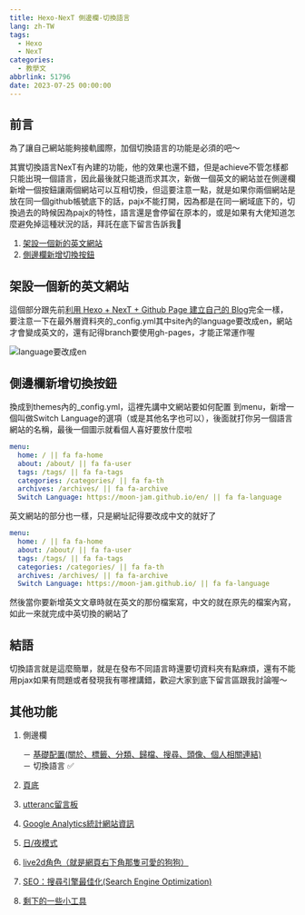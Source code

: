 ```yaml
---
title: Hexo-NexT 側邊欄-切換語言
lang: zh-TW
tags:
  - Hexo
  - NexT
categories:
  - 教學文
abbrlink: 51796
date: 2023-07-25 00:00:00
---
```


## 前言

為了讓自己網站能夠接軌國際，加個切換語言的功能是必須的吧～

<!--more-->

其實切換語言NexT有內建的功能，他的效果也還不錯，但是achieve不管怎樣都只能出現一個語言，因此最後就只能退而求其次，新做一個英文的網站並在側邊欄新增一個按鈕讓兩個網站可以互相切換，但這要注意一點，就是如果你兩個網站是放在同一個github帳號底下的話，pajx不能打開，因為都是在同一網域底下的，切換過去的時候因為pajx的特性，語言還是會停留在原本的，或是如果有大佬知道怎麼避免掉這種狀況的話，拜託在底下留言告訴我🙏

1. [架設一個新的英文網站](/NexT-sidebar-switch-lang/#架設一個新的英文網站)
2. [側邊欄新增切換按鈕](/NexT-sidebar-switch-lang/#側邊欄新增切換按鈕)

## 架設一個新的英文網站

這個部分跟先前[利用 Hexo + NexT + Github Page 建立自己的 Blog](/Hexo-NexT_Github-Page_build-blog/)完全一樣，要注意一下在最外層資料夾的_config.yml其中site內的language要改成en，網站才會變成英文的，還有記得branch要使用gh-pages，才能正常運作喔

![language要改成en](https://i.imgur.com/DzQuENU.png)

## 側邊欄新增切換按鈕

換成到themes內的_config.yml，這裡先講中文網站要如何配置
到menu，新增一個叫做Switch Language的選項（或是其他名字也可以），後面就打你另一個語言網站的名稱，最後一個圖示就看個人喜好要放什麼啦

``` yml
menu:
  home: / || fa fa-home
  about: /about/ || fa fa-user
  tags: /tags/ || fa fa-tags
  categories: /categories/ || fa fa-th
  archives: /archives/ || fa fa-archive
  Switch Language: https://moon-jam.github.io/en/ || fa fa-language
```

英文網站的部分也一樣，只是網址記得要改成中文的就好了

``` yml
menu:
  home: / || fa fa-home
  about: /about/ || fa fa-user
  tags: /tags/ || fa fa-tags
  categories: /categories/ || fa fa-th
  archives: /archives/ || fa fa-archive
  Switch Language: https://moon-jam.github.io/ || fa fa-language
```

然後當你要新增英文文章時就在英文的那份檔案寫，中文的就在原先的檔案內寫，如此一來就完成中英切換的網站了

## 結語

切換語言就是這麼簡單，就是在發布不同語言時還要切資料夾有點麻煩，還有不能用pjax如果有問題或者發現我有哪裡講錯，歡迎大家到底下留言區跟我討論喔～

## 其他功能

1. 側邊欄

    － [基礎配置(關於、標籤、分類、歸檔、搜尋、頭像、個人相關連結)](/NexT-sidebar-basic)  
    － 切換語言 ✅

2. [頁底](/NexT-footer)
3. [utteranc留言板](/NexT-footer)
4. [Google Analytics統計網站資訊](/NexT-google-analytics)
5. [日/夜模式](/NexT-day-night-mode)
6. [live2d角色（就是網頁右下角那隻可愛的狗狗）](/NexT-live2d)
7. [SEO：搜尋引擎最佳化(Search Engine Optimization)](/SEO-Search-Engine-Optimization)
8. [剩下的一些小工具](/NexT-some-cool-tools)
